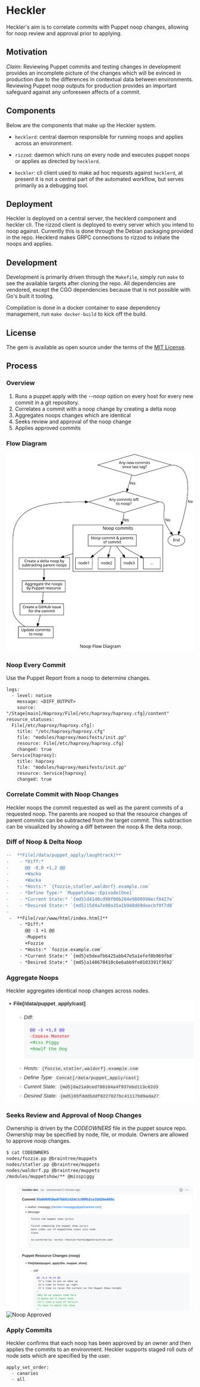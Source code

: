 # Heckler

Heckler's aim is to correlate commits with Puppet noop changes, allowing
for noop review and approval prior to applying.

## Motivation

*Claim*: Reviewing Puppet commits and testing changes in development
provides an incomplete picture of the changes which will be evinced in
production due to the differences in contextual data between
environments. Reviewing Puppet noop outputs for production provides an
important safeguard against any unforeseen affects of a commit.

## Components

Below are the components that make up the Heckler system.

  - `hecklerd`: central daemon responsible for running noops and applies
    across an environment.

  - `rizzod`: daemon which runs on every node and executes puppet noops
    or applies as directed by `hecklerd`.

  - `heckler`: cli client used to make ad hoc requests against
    `hecklerd`, at present it is not a central part of the automated
    workflow, but serves primarily as a debugging tool.

## Deployment

Heckler is deployed on a central server, the hecklerd component and
heckler cli. The rizzod client is deployed to every server which you
intend to noop against. Currently this is done through the Debian
packaging provided in the repo. Hecklerd makes GRPC connections to
rizzod to initiate the noops and applies.

## Development

Development is primarily driven through the `Makefile`, simply run
`make` to see the available targets after cloning the repo. All
dependencies are vendored, except the CGO dependencies because that is
not possible with Go's built it tooling.

Compilation is done in a docker container to ease dependency management,
run `make docker-build` to kick off the build.

## License

The gem is available as open source under the terms of the [MIT
License](http://opensource.org/licenses/MIT).

## Process

### Overview

1.  Runs a puppet apply with the *--noop* option on every host for every
    new commit in a git repository.
2.  Correlates a commit with a noop change by creating a delta noop
3.  Aggregates noops changes which are identical
4.  Seeks review and approval of the noop change
5.  Applies approved commits

### Flow Diagram

![Process Flow Diagram](./images/heckler_noop_flow_diagram.svg)

### Noop Every Commit

Use the Puppet Report from a noop to determine changes.

    logs:
      - level: notice
        message: <DIFF_OUTPUT>
        source: "/Stage[main]/Haproxy/File[/etc/haproxy/haproxy.cfg]/content"
    resource_statuses:
      File[/etc/haproxy/haproxy.cfg]:
        title: "/etc/haproxy/haproxy.cfg"
        file: "modules/haproxy/manifests/init.pp"
        resource: File[/etc/haproxy/haproxy.cfg]
        changed: true
      Service[haproxy]:
        title: haproxy
        file: "modules/haproxy/manifests/init.pp"
        resource: Service[haproxy]
        changed: true

### Correlate Commit with Noop Changes

Heckler noops the commit requested as well as the parent commits of a
requested noop. The parents are nooped so that the resource changes of
parent commits can be subtracted from the target commit. This
subtraction can be visualized by showing a diff between the noop & the
delta noop.

### Diff of Noop & Delta Noop

``` diff
--  **File[/data/puppet_apply/laughtrack]**
-    - *Diff:*
-      @@ -0,0 +1,2 @@
-      +Wacka
-      +Wacka
-    - *Hosts:* `{fozzie,statler,waldorf}.example.com`
-    - *Define Type:* `Muppetshow::Episode[One]`
-    - *Current State:* `{md5}d41d8cd98f00b204e9800998ecf8427e`
-    - *Desired State:* `{md5}15d4a7e90a35a1b9d8d69deecbf9f7d0`
-
 -  **File[/var/www/html/index.html]**
     - *Diff:*
       @@ -1 +1 @@
       -Muppets
       +Fozzie
     - *Hosts:* `fozzie.example.com`
     - *Current State:* `{md5}e5deafb6425abb47e5a1efef8b969fb8`
     - *Desired State:* `{md5}a148678410c6e6abb9fe0103391f3692`
```

### Aggregate Noops

Heckler aggregates identical noop changes across nodes.

![Noop Aggregation](./images/noop_aggregation.png)

### Seeks Review and Approval of Noop Changes

Ownership is driven by the *CODEOWNERS* file in the puppet source repo.
Ownership may be specified by node, file, or module. Owners are allowed
to approve noop changes.

``` shell
$ cat CODEOWNERS
nodes/fozzie.pp @braintree/muppets
nodes/statler.pp @braintree/muppets
nodes/waldorf.pp @braintree/muppets
/modules/muppetshow/** @misspiggy
```

![Noop Approval](./images/noop_approval.png) ![Noop
Approved](./images/noop_approved.png)

### Apply Commits

Heckler confirms that each noop has been approved by an owner and then
applies the commits to an environment. Heckler supports staged roll outs
of node sets which are specified by the user.

    apply_set_order:
      - canaries
      - all
